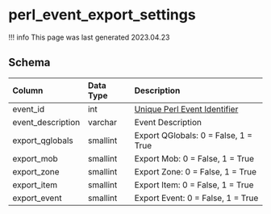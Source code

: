# perl_event_export_settings

!!! info
	This page was last generated 2023.04.23

## Schema

| Column | Data Type | Description |
| :--- | :--- | :--- |
| event_id | int | [Unique Perl Event Identifier](https://eqemu.gitbook.io/quest-api/events) |
| event_description | varchar | Event Description |
| export_qglobals | smallint | Export QGlobals: 0 = False, 1 = True |
| export_mob | smallint | Export Mob: 0 = False, 1 = True |
| export_zone | smallint | Export Zone: 0 = False, 1 = True |
| export_item | smallint | Export Item: 0 = False, 1 = True |
| export_event | smallint | Export Event: 0 = False, 1 = True |

